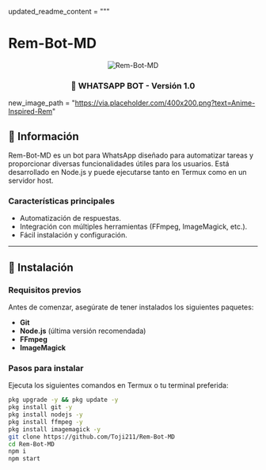 
updated_readme_content = """
# Rem-Bot-MD

<p align="center">
    <img src="https://via.placeholder.com/400x200.png?text=Rem-Bot-MD" alt="Rem-Bot-MD" style="max-width:100%;">
</p>

<h3 align="center">🤖 WHATSAPP BOT - Versión 1.0</h3>


new_image_path = "https://via.placeholder.com/400x200.png?text=Anime-Inspired-Rem"

## 📝 Información
Rem-Bot-MD es un bot para WhatsApp diseñado para automatizar tareas y proporcionar diversas funcionalidades útiles para los usuarios. 
Está desarrollado en Node.js y puede ejecutarse tanto en Termux como en un servidor host.

### Características principales
- Automatización de respuestas.
- Integración con múltiples herramientas (FFmpeg, ImageMagick, etc.).
- Fácil instalación y configuración.

---

## 🚀 Instalación

### Requisitos previos
Antes de comenzar, asegúrate de tener instalados los siguientes paquetes:
- **Git**
- **Node.js** (última versión recomendada)
- **FFmpeg**
- **ImageMagick**

### Pasos para instalar
Ejecuta los siguientes comandos en Termux o tu terminal preferida:

```bash
pkg upgrade -y && pkg update -y
pkg install git -y
pkg install nodejs -y
pkg install ffmpeg -y
pkg install imagemagick -y
git clone https://github.com/Toji211/Rem-Bot-MD
cd Rem-Bot-MD
npm i
npm start


